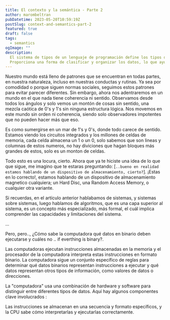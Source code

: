 ```yaml
---
title: El contexto y la semántica - Parte 2
author: marombeltran
pubDatetime: 2023-05-20T10:59:19Z
postSlug: context-and-semantics-part-2
featured: true
draft: false
tags:
  - semantics
ogImage: ""
description:
  El sistema de tipos de un lenguaje de programación define los tipos de datos disponibles y las reglas que gobiernan su uso. 
  Proporciona una forma de clasificar y organizar los datos, lo que ayuda a prevenir errores y garantizar la integridad de los programas...
---
```

Nuestro mundo está lleno de patrones que se encuentran en todas partes, en nuestra naturaleza, incluso en nuestras conductas y rutinas. 
Ya sea por comodidad o porque siguen normas sociales, seguimos estos patrones para evitar parecer diferentes. 
Sin embargo, ahora nos adentraremos en un mundo en el que nada tiene coherencia ni sentido. 
Observamos desde todos los ángulos y solo vemos un montón de cosas sin sentido, una mezcla caótica de 0's y 1's sin ninguna estructura lógica. 
Nos movemos en este mundo sin orden ni coherencia, siendo solo observadores impotentes que no pueden hacer más que eso.

Es como sumergirse en un mar de 1's y 0's, donde todo carece de sentido. Estamos viendo los circuitos integrados y los millones de celdas de memoria,
cada celda almacena un 1 o un 0, solo sabemos que son lineas y columnas de estos numeros, no hay diviciones que hagan bloques más grandes de estos, solo es un monton de celdas.

Todo esto es una locura, cierto. Ahora que ya te hiciste una idea de lo que que sigue, me imagino que te estaras preguntando: 
[`..bueno en realidad estamos hablando de un dispositivo de almacenamiento, cierto?`]. ¡Estas en lo correcto!, estamos hablando de un dispositivo de almacenamiento magnetico cualquiera; 
un Hard Disc, una Random Access Memory, o cualquier otra variante.

Si recuerdas, en el artículo anterior hablabamos de sistemas, y sistemas sobre sistemas, luego hablamos de algoritmos, que es una capa superior al sistema, es un concepto más especializado, más formal,
el cuál implica comprender las capacidades y limitaciones del sistema.

...

Pero, pero.., ¿Cómo sabe la computadora qué datos en binario deben ejecutarse y cuáles no .. if everthing is binary?.

Las computadoras ejecutan instrucciones almacenadas en la memoria y el procesador de la computadora interpreta estas instrucciones en 
formato binario. La computadora sigue un conjunto específico de reglas para determinar qué datos binarios representan instrucciones a 
ejecutar y qué datos representan otros tipos de información, como valores de datos o direcciones.

La "computadora" usa una combinación de hardware y software para distinguir entre diferentes tipos de datos. 
Aquí hay algunos componentes clave involucrados : 

Las instrucciones se almacenan en una secuencia y formato específicos, y la CPU sabe cómo interpretarlas y ejecutarlas correctamente.